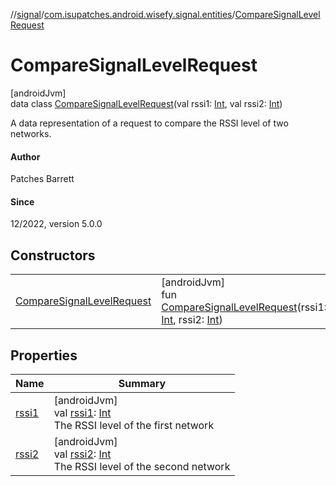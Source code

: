 //[signal](../../../index.md)/[com.isupatches.android.wisefy.signal.entities](../index.md)/[CompareSignalLevelRequest](index.md)

# CompareSignalLevelRequest

[androidJvm]\
data class [CompareSignalLevelRequest](index.md)(val rssi1: [Int](https://kotlinlang.org/api/latest/jvm/stdlib/kotlin/-int/index.html), val rssi2: [Int](https://kotlinlang.org/api/latest/jvm/stdlib/kotlin/-int/index.html))

A data representation of a request to compare the RSSI level of two networks.

#### Author

Patches Barrett

#### Since

12/2022, version 5.0.0

## Constructors

| | |
|---|---|
| [CompareSignalLevelRequest](-compare-signal-level-request.md) | [androidJvm]<br>fun [CompareSignalLevelRequest](-compare-signal-level-request.md)(rssi1: [Int](https://kotlinlang.org/api/latest/jvm/stdlib/kotlin/-int/index.html), rssi2: [Int](https://kotlinlang.org/api/latest/jvm/stdlib/kotlin/-int/index.html)) |

## Properties

| Name | Summary |
|---|---|
| [rssi1](rssi1.md) | [androidJvm]<br>val [rssi1](rssi1.md): [Int](https://kotlinlang.org/api/latest/jvm/stdlib/kotlin/-int/index.html)<br>The RSSI level of the first network |
| [rssi2](rssi2.md) | [androidJvm]<br>val [rssi2](rssi2.md): [Int](https://kotlinlang.org/api/latest/jvm/stdlib/kotlin/-int/index.html)<br>The RSSI level of the second network |
